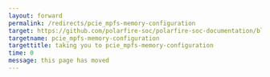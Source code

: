 ```yaml
---
layout: forward
permalink: /redirects/pcie_mpfs-memory-configuration
target: https://github.com/polarfire-soc/polarfire-soc-documentation/blob/master/fundamentals/pcie/mpfs-memory-configuration.md
targetname: pcie_mpfs-memory-configuration
targettitle: taking you to pcie_mpfs-memory-configuration
time: 0
message: this page has moved
---
```

